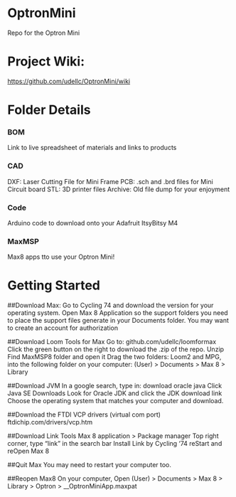 # OptronMini
Repo for the Optron Mini

# Project Wiki:
https://github.com/udellc/OptronMini/wiki

# Folder Details
### BOM
Link to live spreadsheet of materials and links to products
### CAD
DXF: Laser Cutting File for Mini Frame
PCB: .sch and .brd files for Mini Circuit board
STL: 3D printer files
Archive: Old file dump for your enjoyment
### Code
Arduino code to download onto your Adafruit ItsyBitsy M4
### MaxMSP
Max8 apps tto use your Optron Mini!

# Getting Started
##Download Max:
Go to Cycling 74 and download the version for your operating system.
Open Max 8 Application so the support folders you need to place the support files generate in your Documents folder.
You may want to create an account for authorization

##Download Loom Tools for Max
Go to: github.com/udellc/loomformax
Click the green button on the right to download the .zip of the repo.
Unzip
Find MaxMSP8 folder and open it
Drag the two folders: Loom2 and MPG, into the following folder on your computer: 
(User) > Documents > Max 8 > Library 

##Download JVM
In a google search, type in: download oracle java
Click Java SE Downloads
Look for Oracle JDK and click the JDK download link
Choose the operating system that matches your computer and download.

##Download the FTDI VCP drivers (virtual com port)
ftdichip.com/drivers/vcp.htm

##Download Link Tools
Max 8 application > Package manager
Top right corner, type “link” in the search bar
Install Link by Cycling ‘74
reStart and reOpen Max 8

##Quit Max
You may need to restart your computer too.

##Reopen Max8
On your computer, Open (User) > Documents > Max 8 > Library > Optron > __OptronMiniApp.maxpat
